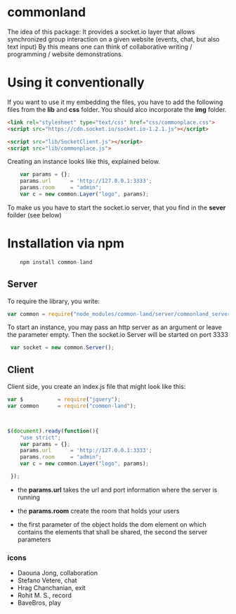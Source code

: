 # commonland

The idea of this package: It provides a socket.io layer that allows synchronized group interaction on a given website (events, chat, but also text input)
By this means one can think of collaborative writing / programming / website demonstrations.

# Using it conventionally

If you want to use it my embedding the files, you have to add the following files from the **lib** and **css** folder. You should alco incorporate the **img** folder.

```html
<link rel="stylesheet" type="text/css" href="css/commonplace.css">
<script src="https://cdn.socket.io/socket.io-1.2.1.js"></script>

<script src="lib/SocketClient.js"></script>
<script src="lib/commonplace.js">
```
Creating an instance looks like this, explained below.

```javascript
    var params = {};
    params.url      = 'http://127.0.0.1:3333';
    params.room     = "admin";
    var c = new common.Layer("logo", params);
```
To make us you have to start the socket.io server, that you find in the **sever** foilder (see below)


# Installation via npm

```javascript
	npm install common-land
```

## Server

To require the library, you write:

```javascript
var common = require("node_modules/common-land/server/commonland_server.js");
```

To start an instance, you may pass an http server as an argument or leave the parameter empty.
Then the socket.io Server will be started on port 3333


```javascript
 var socket = new common.Server();   
```


## Client

Client side, you create an index.js file that might look like this:

```javascript
var $           = require("jquery");
var common      = require("common-land");



$(document).ready(function(){
    "use strict";
    var params = {};
    params.url      = 'http://127.0.0.1:3333';
    params.room     = "admin";
    var c = new common.Layer("logo", params);

 });
```

- the **params.url** 	takes the url and port information where the server is running
- the **params.room**   create the room that holds your users
 
- the first parameter of the object holds the dom element on which contains the elements that shall be shared, the second the server parameters


### icons

- Daouna Jong, collaboration
- Stefano Vetere, chat
- Hrag Chanchanian, exit
- Rohit M. S., record
- BaveBros, play